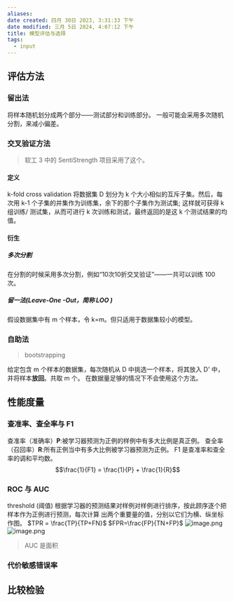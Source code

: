 ```yaml
---
aliases: 
date created: 四月 30日 2023, 3:31:33 下午
date modified: 三月 5日 2024, 4:07:12 下午
title: 模型评估与选择
tags:
  - input
---
```

## 评估方法
### 留出法
将样本随机划分成两个部分——测试部分和训练部分。
一般可能会采用多次随机分割，来减小偏差。

### 交叉验证方法
>软工 3 中的 SentiStrength 项目采用了这个。
#### 定义
k-fold cross validation
将数据集 D 划分为 k 个大小相似的互斥子集。然后，每次用 k-1 个子集的并集作为训练集，余下的那个子集作为测试集; 这样就可获得 k 组训练/ 测试集，从而可进行 k 次训练和测试，最终返回的是这 k 个测试结果的均值。

#### 衍生
##### 多次分割
在分割的时候采用多次分割，例如“10次10折交叉验证”——一共可以训练 100 次。

##### 留一法(Leave-One -Out，简称 LOO )
假设数据集中有 m 个样本，令 k=m。但只适用于数据集较小的模型。

### 自助法
>bootstrapping

给定包含 m 个样本的数据集，每次随机从 D 中挑选一个样本，将其放入 D' 中，并将样本**放回**。共取 m 个。
在数据量足够的情况下不会使用这个方法。

## 性能度量
### 查准率、查全率与 F1
查准率（准确率）**P**:被学习器预测为正例的样例中有多大比例是真正例。
查全率（召回率）**R**:所有正例当中有多大比例被学习器预测为正例。
F1 是查准率和查全率的调和平均数。
$$\frac{1}{F1}  = \frac{1}{P} + \frac{1}{R}$$
### ROC 与 AUC
threshold (阈值)
根据学习器的预测结果对样例对样例进行排序，按此顾序逐个把样本作为正例进行预测，每次计算 出两个重要量的值，分别以它们为横、纵坐标作图。
$TPR = \frac{TP}{TP+FN}$  $FPR=\frac{FP}{TN+FP}$
![image.png](https://typora-tes.oss-cn-shanghai.aliyuncs.com/picgo/20230430164948.png)
![image.png](https://typora-tes.oss-cn-shanghai.aliyuncs.com/picgo/20230430165302.png)
>AUC 是面积

### 代价敏感错误率



## 比较检验